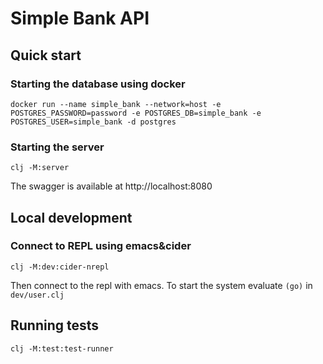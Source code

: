 # Simple Bank API

## Quick start

### Starting the database using docker

```
docker run --name simple_bank --network=host -e POSTGRES_PASSWORD=password -e POSTGRES_DB=simple_bank -e POSTGRES_USER=simple_bank -d postgres
```

### Starting the server

```
clj -M:server
```
The swagger is available at http://localhost:8080


## Local development

### Connect to REPL using emacs&cider

```
clj -M:dev:cider-nrepl
```
Then connect to the repl with emacs. To start the system evaluate `(go)` in `dev/user.clj`

## Running tests

```
clj -M:test:test-runner
```
